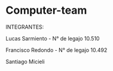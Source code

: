 # Computer-team
INTEGRANTES: 

Lucas Sarmiento - N° de legajo 10.510

Francisco Redondo - N° de legajo 10.492

Santiago Micieli
